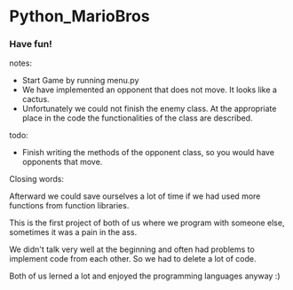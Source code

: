 # Python_MarioBros


### Have fun!


notes:
- Start Game by running menu.py
- We have implemented an opponent that does not move. It looks like a cactus.  
- Unfortunately we could not finish the enemy class. At the appropriate place in the code the functionalities of the class are described.

todo: 
- Finish writing the methods of the opponent class, so you would have opponents that move.


Closing words: 

Afterward we could save ourselves a lot of time if we had used more functions from function libraries. 

This is the first project of both of us where we program with someone else, sometimes it was a pain in the ass. 

We didn't talk very well at the beginning and often had problems to implement code from each other. So we had to delete a lot of code. 

Both of us lerned a lot and enjoyed the programming languages anyway :)  
